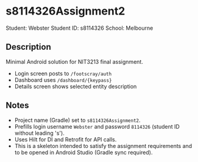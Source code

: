 # s8114326Assignment2
Student: Webster
Student ID: s8114326
School: Melbourne

## Description
Minimal Android solution for NIT3213 final assignment.
- Login screen posts to `/footscray/auth`
- Dashboard uses `/dashboard/{keypass}`
- Details screen shows selected entity description

## Notes
- Project name (Gradle) set to `s8114326Assignment2`.
- Prefills login username `Webster` and password `8114326` (student ID without leading 's').
- Uses Hilt for DI and Retrofit for API calls.
- This is a skeleton intended to satisfy the assignment requirements and to be opened in Android Studio (Gradle sync required).
